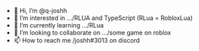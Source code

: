 - 👋 Hi, I’m @q-joshh
- 👀 I’m interested in .../RLUA and TypeScript (RLua = RobloxLua)
- 🌱 I’m currently learning .../RLua
- 💞️ I’m looking to collaborate on .../some game on roblox
- 📫 How to reach me /joshh#3013 on discord
